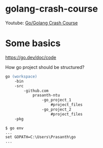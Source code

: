 # golang-crash-course

Youtube: [Go/Golang Crash Course](https://www.youtube.com/watch?v=SqrbIlUwR0U)

# Some basics
https://go.dev/doc/code


How go project should be structured?
```ps
go (workspace)
    -bin
    -src
        -github.com
            prasanth-ntu
                -go_project_1
                    #project_files
                -go_project_2
                    #project_files
    -pkg
```

```
$ go env
...
set GOPATH=C:\Users\Prasanth\go
...
```